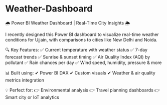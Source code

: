 # Weather-Dashboard
🌧️ Power BI Weather Dashboard | Real-Time City Insights 🌦️

I recently designed this Power BI dashboard to visualize real-time weather conditions for Ujjain, with comparisons to cities like New Delhi and Noida.

🔍 Key Features:
✅ Current temperature with weather status
✅ 7-day forecast trends
✅ Sunrise & sunset timing
✅ Air Quality Index (AQI) by pollutant
✅ Rain chances per day
✅ Wind speed, humidity, pressure & more

📊 Built using:
✔ Power BI DAX
✔ Custom visuals
✔ Weather & air quality metrics integration

💡 Perfect for:
👉 Environmental analysis
👉 Travel planning dashboards
👉 Smart city or IoT analytics
